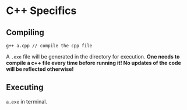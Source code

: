 # C++ Specifics

## Compiling

```
g++ a.cpp // compile the cpp file
```

A `.exe` file will be generated in the directory for execution. **One needs to compile a c++ file every time before running it! No updates of the code will be reflected otherwise!**

## Executing

`a.exe` in terminal.
